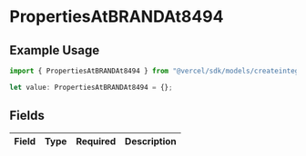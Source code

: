 # PropertiesAtBRANDAt8494

## Example Usage

```typescript
import { PropertiesAtBRANDAt8494 } from "@vercel/sdk/models/createintegrationstoredirectop.js";

let value: PropertiesAtBRANDAt8494 = {};
```

## Fields

| Field       | Type        | Required    | Description |
| ----------- | ----------- | ----------- | ----------- |